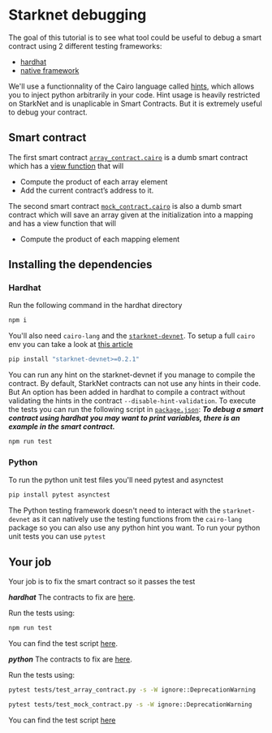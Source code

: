 # Starknet debugging

The goal of this tutorial is to see what tool could be useful to debug a smart contract using 2 different testing frameworks:

- [hardhat](https://github.com/Shard-Labs/starknet-hardhat-plugin)
- [native framework](https://www.cairo-lang.org/docs/hello_starknet/unit_tests.html)

We'll use a functionnality of the Cairo language called [hints](https://starknet.io/docs/how_cairo_works/hints.html), which allows you to inject python arbitrarily in your code. Hint usage is heavily restricted on StarkNet and is unaplicable in Smart Contracts. But it is extremely useful to debug your contract. 

## Smart contract

The first smart contract [`array_contract.cairo`](python/contracts/array_contract.cairo) is a dumb smart contract which has a [view function](https://www.cairo-lang.org/docs/hello_starknet/intro.html) that will

- Compute the product of each array element
- Add the current contract’s address to it.

The second smart contract [`mock_contract.cairo`](python/contracts/mock_contract.cairo) is also a dumb smart contract which will save an array given at the initialization into a mapping and has a view function that will

- Compute the product of each mapping element

## Installing the dependencies

### Hardhat

Run the following command in the hardhat directory

```bash
npm i
```

You'll also need `cairo-lang` and the [`starknet-devnet`](https://github.com/Shard-Labs/starknet-devnet). To setup a full `cairo` env you can take a look at [this article](https://medium.com/starknet-edu/the-ultimate-starknet-dev-environment-716724aef4a7)

```bash
pip install "starknet-devnet>=0.2.1"
```

You can run any hint on the starknet-devnet if you manage to compile the contract. By default, StarkNet contracts can not use any hints in their code. But An option has been added in hardhat to compile a contract without validating the hints in the contract `--disable-hint-validation`. To execute the tests you can run the following script in [`package.json`](hardhat/package.json):
***To debug a smart contract using hardhat you may want to print variables, there is an example in the smart contract.***

```bash
npm run test
```

### Python

To run the python unit test files you'll need pytest and asynctest

```bash
pip install pytest asynctest
```

The Python testing framework doesn't need to interact with the `starknet-devnet` as it can natively use the testing functions from the `cairo-lang` package so you can also use any python hint you want. To run your python unit tests you can use `pytest`


## Your job

Your job is to fix the smart contract so it passes the test

***hardhat***
The contracts to fix are [here](hardhat/contracts).

Run the tests using:

```bash
npm run test
```

You can find the test script [here](hardhat/test).

***python***
The contracts to fix are [here](python/contracts).

Run the tests using:

```bash
pytest tests/test_array_contract.py -s -W ignore::DeprecationWarning
```

```bash
pytest tests/test_mock_contract.py -s -W ignore::DeprecationWarning
```
You can find the test script [here](python/test)

